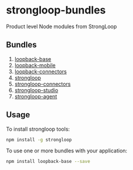 # strongloop-bundles

Product level Node modules from StrongLoop

## Bundles
1. [loopback-base](loopback-base)
2. [loopback-mobile](loopback-mobile)
3. [loopback-connectors](loopback-connectors)
4. [strongloop](strongloop)
5. [strongloop-connectors](strongloop-connectors)
6. [strongloop-studio](strongloop-studio)
7. [strongloop-agent](strongloop-agent)

## Usage

To install strongloop tools:

```sh
npm install -g strongloop
```

To use one or more bundles with your application:

```sh
npm install loopback-base --save
```
